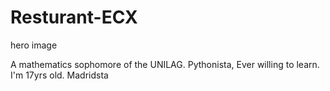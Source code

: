 # Resturant-ECX
hero image

A mathematics sophomore of the UNILAG. Pythonista, Ever willing to learn. I'm 17yrs old. Madridsta
